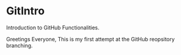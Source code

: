 # GitIntro
Introduction to GitHub Functionalities.

Greetings Everyone,
  This is my first attempt at the GitHub reopsitory branching.
